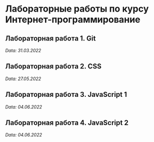 # Лабораторные работы по курсу Интернет-программирование

## Лабораторная работа 1. Git 

*Data: 31.03.2022*

## Лабораторная работа 2. CSS 

*Data: 27.05.2022*

## Лабораторная работа 3. JavaScript 1

*Data: 04.06.2022*

## Лабораторная работа 4. JavaScript 2

*Data: 04.06.2022*
